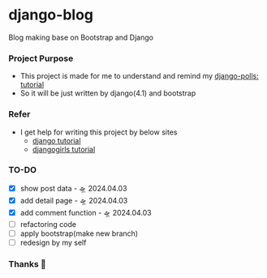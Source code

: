 # django-blog
Blog making base on Bootstrap and Django

### Project Purpose
- This project is made for me to understand and remind my [django-polls: tutorial](https://github.com/be-garam/django-poll) 
- So it will be just written by django(4.1) and bootstrap

### Refer
- I get help for writing this project by below sites
    - [django tutorial](https://docs.djangoproject.com/en/5.0/)
    - [djangogirls tutorial](https://jeffkit.gitbooks.io/django-girls-tutorial/content/ko/index.html)

### TO-DO
- [x] show post data - 🛸 2024.04.03 
- [x] add detail page - 🛸 2024.04.03 
- [x] add comment function - 🛸 2024.04.03 
- [ ] refactoring code
- [ ] apply bootstrap(make new branch)
- [ ] redesign by my self

### Thanks 💪